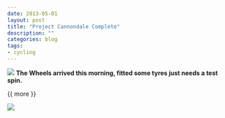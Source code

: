 ```yaml
---
date: 2013-05-01
layout: post
title: "Project Cannondale Complete"
description: ""
categories: blog  
tags: 
- cycling
---
```

 
   
![](/images/2013/project-cannondale-complete-1.jpg)
**The Wheels arrived this morning, fitted some tyres just needs a test spin.**

{{ more }} 
 
![](/images/2013/project-cannondale-complete-2.jpg)
